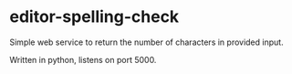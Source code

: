 # editor-spelling-check

Simple web service to return the number of characters in provided input.

Written in python, listens on port 5000.
